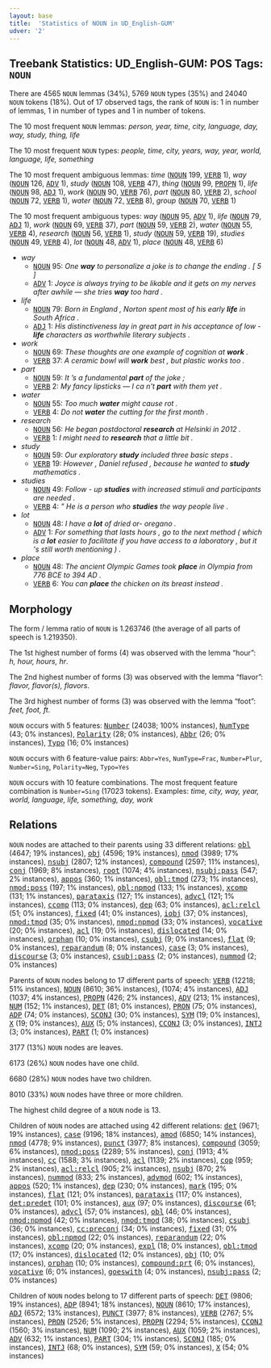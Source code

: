 ```yaml
---
layout: base
title:  'Statistics of NOUN in UD_English-GUM'
udver: '2'
---
```


## Treebank Statistics: UD_English-GUM: POS Tags: `NOUN`

There are 4565 `NOUN` lemmas (34%), 5769 `NOUN` types (35%) and 24040 `NOUN` tokens (18%).
Out of 17 observed tags, the rank of `NOUN` is: 1 in number of lemmas, 1 in number of types and 1 in number of tokens.

The 10 most frequent `NOUN` lemmas: <em>person, year, time, city, language, day, way, study, thing, life</em>

The 10 most frequent `NOUN` types:  <em>people, time, city, years, way, year, world, language, life, something</em>

The 10 most frequent ambiguous lemmas: <em>time</em> (<tt><a href="en_gum-pos-NOUN.html">NOUN</a></tt> 199, <tt><a href="en_gum-pos-VERB.html">VERB</a></tt> 1), <em>way</em> (<tt><a href="en_gum-pos-NOUN.html">NOUN</a></tt> 126, <tt><a href="en_gum-pos-ADV.html">ADV</a></tt> 1), <em>study</em> (<tt><a href="en_gum-pos-NOUN.html">NOUN</a></tt> 108, <tt><a href="en_gum-pos-VERB.html">VERB</a></tt> 47), <em>thing</em> (<tt><a href="en_gum-pos-NOUN.html">NOUN</a></tt> 99, <tt><a href="en_gum-pos-PROPN.html">PROPN</a></tt> 1), <em>life</em> (<tt><a href="en_gum-pos-NOUN.html">NOUN</a></tt> 98, <tt><a href="en_gum-pos-ADJ.html">ADJ</a></tt> 1), <em>work</em> (<tt><a href="en_gum-pos-NOUN.html">NOUN</a></tt> 90, <tt><a href="en_gum-pos-VERB.html">VERB</a></tt> 76), <em>part</em> (<tt><a href="en_gum-pos-NOUN.html">NOUN</a></tt> 80, <tt><a href="en_gum-pos-VERB.html">VERB</a></tt> 2), <em>school</em> (<tt><a href="en_gum-pos-NOUN.html">NOUN</a></tt> 72, <tt><a href="en_gum-pos-VERB.html">VERB</a></tt> 1), <em>water</em> (<tt><a href="en_gum-pos-NOUN.html">NOUN</a></tt> 72, <tt><a href="en_gum-pos-VERB.html">VERB</a></tt> 8), <em>group</em> (<tt><a href="en_gum-pos-NOUN.html">NOUN</a></tt> 70, <tt><a href="en_gum-pos-VERB.html">VERB</a></tt> 1)

The 10 most frequent ambiguous types:  <em>way</em> (<tt><a href="en_gum-pos-NOUN.html">NOUN</a></tt> 95, <tt><a href="en_gum-pos-ADV.html">ADV</a></tt> 1), <em>life</em> (<tt><a href="en_gum-pos-NOUN.html">NOUN</a></tt> 79, <tt><a href="en_gum-pos-ADJ.html">ADJ</a></tt> 1), <em>work</em> (<tt><a href="en_gum-pos-NOUN.html">NOUN</a></tt> 69, <tt><a href="en_gum-pos-VERB.html">VERB</a></tt> 37), <em>part</em> (<tt><a href="en_gum-pos-NOUN.html">NOUN</a></tt> 59, <tt><a href="en_gum-pos-VERB.html">VERB</a></tt> 2), <em>water</em> (<tt><a href="en_gum-pos-NOUN.html">NOUN</a></tt> 55, <tt><a href="en_gum-pos-VERB.html">VERB</a></tt> 4), <em>research</em> (<tt><a href="en_gum-pos-NOUN.html">NOUN</a></tt> 56, <tt><a href="en_gum-pos-VERB.html">VERB</a></tt> 1), <em>study</em> (<tt><a href="en_gum-pos-NOUN.html">NOUN</a></tt> 59, <tt><a href="en_gum-pos-VERB.html">VERB</a></tt> 19), <em>studies</em> (<tt><a href="en_gum-pos-NOUN.html">NOUN</a></tt> 49, <tt><a href="en_gum-pos-VERB.html">VERB</a></tt> 4), <em>lot</em> (<tt><a href="en_gum-pos-NOUN.html">NOUN</a></tt> 48, <tt><a href="en_gum-pos-ADV.html">ADV</a></tt> 1), <em>place</em> (<tt><a href="en_gum-pos-NOUN.html">NOUN</a></tt> 48, <tt><a href="en_gum-pos-VERB.html">VERB</a></tt> 6)


* <em>way</em>
  * <tt><a href="en_gum-pos-NOUN.html">NOUN</a></tt> 95: <em>One <b>way</b> to personalize a joke is to change the ending . [ 5 ]</em>
  * <tt><a href="en_gum-pos-ADV.html">ADV</a></tt> 1: <em>Joyce is always trying to be likable and it gets on my nerves after awhile — she tries <b>way</b> too hard .</em>
* <em>life</em>
  * <tt><a href="en_gum-pos-NOUN.html">NOUN</a></tt> 79: <em>Born in England , Norton spent most of his early <b>life</b> in South Africa .</em>
  * <tt><a href="en_gum-pos-ADJ.html">ADJ</a></tt> 1: <em>His distinctiveness lay in great part in his acceptance of low - <b>life</b> characters as worthwhile literary subjects .</em>
* <em>work</em>
  * <tt><a href="en_gum-pos-NOUN.html">NOUN</a></tt> 69: <em>These thoughts are one example of cognition at <b>work</b> .</em>
  * <tt><a href="en_gum-pos-VERB.html">VERB</a></tt> 37: <em>A ceramic bowl will <b>work</b> best , but plastic works too .</em>
* <em>part</em>
  * <tt><a href="en_gum-pos-NOUN.html">NOUN</a></tt> 59: <em>It ’s a fundamental <b>part</b> of the joke ;</em>
  * <tt><a href="en_gum-pos-VERB.html">VERB</a></tt> 2: <em>My fancy lipsticks — I ca n't <b>part</b> with them yet .</em>
* <em>water</em>
  * <tt><a href="en_gum-pos-NOUN.html">NOUN</a></tt> 55: <em>Too much <b>water</b> might cause rot .</em>
  * <tt><a href="en_gum-pos-VERB.html">VERB</a></tt> 4: <em>Do not <b>water</b> the cutting for the first month .</em>
* <em>research</em>
  * <tt><a href="en_gum-pos-NOUN.html">NOUN</a></tt> 56: <em>He began postdoctoral <b>research</b> at Helsinki in 2012 .</em>
  * <tt><a href="en_gum-pos-VERB.html">VERB</a></tt> 1: <em>I might need to <b>research</b> that a little bit .</em>
* <em>study</em>
  * <tt><a href="en_gum-pos-NOUN.html">NOUN</a></tt> 59: <em>Our exploratory <b>study</b> included three basic steps .</em>
  * <tt><a href="en_gum-pos-VERB.html">VERB</a></tt> 19: <em>However , Daniel refused , because he wanted to <b>study</b> mathematics .</em>
* <em>studies</em>
  * <tt><a href="en_gum-pos-NOUN.html">NOUN</a></tt> 49: <em>Follow - up <b>studies</b> with increased stimuli and participants are needed .</em>
  * <tt><a href="en_gum-pos-VERB.html">VERB</a></tt> 4: <em>" He is a person who <b>studies</b> the way people live .</em>
* <em>lot</em>
  * <tt><a href="en_gum-pos-NOUN.html">NOUN</a></tt> 48: <em>I have a <b>lot</b> of dried or- oregano .</em>
  * <tt><a href="en_gum-pos-ADV.html">ADV</a></tt> 1: <em>For something that lasts hours , go to the next method ( which is a <b>lot</b> easier to facilitate if you have access to a laboratory , but it 's still worth mentioning ) .</em>
* <em>place</em>
  * <tt><a href="en_gum-pos-NOUN.html">NOUN</a></tt> 48: <em>The ancient Olympic Games took <b>place</b> in Olympia from 776 BCE to 394 AD .</em>
  * <tt><a href="en_gum-pos-VERB.html">VERB</a></tt> 6: <em>You can <b>place</b> the chicken on its breast instead .</em>

## Morphology

The form / lemma ratio of `NOUN` is 1.263746 (the average of all parts of speech is 1.219350).

The 1st highest number of forms (4) was observed with the lemma “hour”: <em>h, hour, hours, hr</em>.

The 2nd highest number of forms (3) was observed with the lemma “flavor”: <em>flavor, flavor(s), flavors</em>.

The 3rd highest number of forms (3) was observed with the lemma “foot”: <em>feet, foot, ft</em>.

`NOUN` occurs with 5 features: <tt><a href="en_gum-feat-Number.html">Number</a></tt> (24038; 100% instances), <tt><a href="en_gum-feat-NumType.html">NumType</a></tt> (43; 0% instances), <tt><a href="en_gum-feat-Polarity.html">Polarity</a></tt> (28; 0% instances), <tt><a href="en_gum-feat-Abbr.html">Abbr</a></tt> (26; 0% instances), <tt><a href="en_gum-feat-Typo.html">Typo</a></tt> (16; 0% instances)

`NOUN` occurs with 6 feature-value pairs: `Abbr=Yes`, `NumType=Frac`, `Number=Plur`, `Number=Sing`, `Polarity=Neg`, `Typo=Yes`

`NOUN` occurs with 10 feature combinations.
The most frequent feature combination is `Number=Sing` (17023 tokens).
Examples: <em>time, city, way, year, world, language, life, something, day, work</em>


## Relations

`NOUN` nodes are attached to their parents using 33 different relations: <tt><a href="en_gum-dep-obl.html">obl</a></tt> (4647; 19% instances), <tt><a href="en_gum-dep-obj.html">obj</a></tt> (4596; 19% instances), <tt><a href="en_gum-dep-nmod.html">nmod</a></tt> (3989; 17% instances), <tt><a href="en_gum-dep-nsubj.html">nsubj</a></tt> (2807; 12% instances), <tt><a href="en_gum-dep-compound.html">compound</a></tt> (2597; 11% instances), <tt><a href="en_gum-dep-conj.html">conj</a></tt> (1969; 8% instances), <tt><a href="en_gum-dep-root.html">root</a></tt> (1074; 4% instances), <tt><a href="en_gum-dep-nsubj-pass.html">nsubj:pass</a></tt> (547; 2% instances), <tt><a href="en_gum-dep-appos.html">appos</a></tt> (360; 1% instances), <tt><a href="en_gum-dep-obl-tmod.html">obl:tmod</a></tt> (273; 1% instances), <tt><a href="en_gum-dep-nmod-poss.html">nmod:poss</a></tt> (197; 1% instances), <tt><a href="en_gum-dep-obl-npmod.html">obl:npmod</a></tt> (133; 1% instances), <tt><a href="en_gum-dep-xcomp.html">xcomp</a></tt> (131; 1% instances), <tt><a href="en_gum-dep-parataxis.html">parataxis</a></tt> (127; 1% instances), <tt><a href="en_gum-dep-advcl.html">advcl</a></tt> (121; 1% instances), <tt><a href="en_gum-dep-ccomp.html">ccomp</a></tt> (113; 0% instances), <tt><a href="en_gum-dep-dep.html">dep</a></tt> (63; 0% instances), <tt><a href="en_gum-dep-acl-relcl.html">acl:relcl</a></tt> (51; 0% instances), <tt><a href="en_gum-dep-fixed.html">fixed</a></tt> (41; 0% instances), <tt><a href="en_gum-dep-iobj.html">iobj</a></tt> (37; 0% instances), <tt><a href="en_gum-dep-nmod-tmod.html">nmod:tmod</a></tt> (35; 0% instances), <tt><a href="en_gum-dep-nmod-npmod.html">nmod:npmod</a></tt> (33; 0% instances), <tt><a href="en_gum-dep-vocative.html">vocative</a></tt> (20; 0% instances), <tt><a href="en_gum-dep-acl.html">acl</a></tt> (19; 0% instances), <tt><a href="en_gum-dep-dislocated.html">dislocated</a></tt> (14; 0% instances), <tt><a href="en_gum-dep-orphan.html">orphan</a></tt> (10; 0% instances), <tt><a href="en_gum-dep-csubj.html">csubj</a></tt> (9; 0% instances), <tt><a href="en_gum-dep-flat.html">flat</a></tt> (9; 0% instances), <tt><a href="en_gum-dep-reparandum.html">reparandum</a></tt> (8; 0% instances), <tt><a href="en_gum-dep-case.html">case</a></tt> (3; 0% instances), <tt><a href="en_gum-dep-discourse.html">discourse</a></tt> (3; 0% instances), <tt><a href="en_gum-dep-csubj-pass.html">csubj:pass</a></tt> (2; 0% instances), <tt><a href="en_gum-dep-nummod.html">nummod</a></tt> (2; 0% instances)

Parents of `NOUN` nodes belong to 17 different parts of speech: <tt><a href="en_gum-pos-VERB.html">VERB</a></tt> (12218; 51% instances), <tt><a href="en_gum-pos-NOUN.html">NOUN</a></tt> (8610; 36% instances),  (1074; 4% instances), <tt><a href="en_gum-pos-ADJ.html">ADJ</a></tt> (1037; 4% instances), <tt><a href="en_gum-pos-PROPN.html">PROPN</a></tt> (426; 2% instances), <tt><a href="en_gum-pos-ADV.html">ADV</a></tt> (213; 1% instances), <tt><a href="en_gum-pos-NUM.html">NUM</a></tt> (152; 1% instances), <tt><a href="en_gum-pos-DET.html">DET</a></tt> (81; 0% instances), <tt><a href="en_gum-pos-PRON.html">PRON</a></tt> (75; 0% instances), <tt><a href="en_gum-pos-ADP.html">ADP</a></tt> (74; 0% instances), <tt><a href="en_gum-pos-SCONJ.html">SCONJ</a></tt> (30; 0% instances), <tt><a href="en_gum-pos-SYM.html">SYM</a></tt> (19; 0% instances), <tt><a href="en_gum-pos-X.html">X</a></tt> (19; 0% instances), <tt><a href="en_gum-pos-AUX.html">AUX</a></tt> (5; 0% instances), <tt><a href="en_gum-pos-CCONJ.html">CCONJ</a></tt> (3; 0% instances), <tt><a href="en_gum-pos-INTJ.html">INTJ</a></tt> (3; 0% instances), <tt><a href="en_gum-pos-PART.html">PART</a></tt> (1; 0% instances)

3177 (13%) `NOUN` nodes are leaves.

6173 (26%) `NOUN` nodes have one child.

6680 (28%) `NOUN` nodes have two children.

8010 (33%) `NOUN` nodes have three or more children.

The highest child degree of a `NOUN` node is 13.

Children of `NOUN` nodes are attached using 42 different relations: <tt><a href="en_gum-dep-det.html">det</a></tt> (9671; 19% instances), <tt><a href="en_gum-dep-case.html">case</a></tt> (9196; 18% instances), <tt><a href="en_gum-dep-amod.html">amod</a></tt> (6850; 14% instances), <tt><a href="en_gum-dep-nmod.html">nmod</a></tt> (4778; 9% instances), <tt><a href="en_gum-dep-punct.html">punct</a></tt> (3977; 8% instances), <tt><a href="en_gum-dep-compound.html">compound</a></tt> (3059; 6% instances), <tt><a href="en_gum-dep-nmod-poss.html">nmod:poss</a></tt> (2289; 5% instances), <tt><a href="en_gum-dep-conj.html">conj</a></tt> (1913; 4% instances), <tt><a href="en_gum-dep-cc.html">cc</a></tt> (1588; 3% instances), <tt><a href="en_gum-dep-acl.html">acl</a></tt> (1139; 2% instances), <tt><a href="en_gum-dep-cop.html">cop</a></tt> (959; 2% instances), <tt><a href="en_gum-dep-acl-relcl.html">acl:relcl</a></tt> (905; 2% instances), <tt><a href="en_gum-dep-nsubj.html">nsubj</a></tt> (870; 2% instances), <tt><a href="en_gum-dep-nummod.html">nummod</a></tt> (833; 2% instances), <tt><a href="en_gum-dep-advmod.html">advmod</a></tt> (602; 1% instances), <tt><a href="en_gum-dep-appos.html">appos</a></tt> (520; 1% instances), <tt><a href="en_gum-dep-dep.html">dep</a></tt> (230; 0% instances), <tt><a href="en_gum-dep-mark.html">mark</a></tt> (195; 0% instances), <tt><a href="en_gum-dep-flat.html">flat</a></tt> (121; 0% instances), <tt><a href="en_gum-dep-parataxis.html">parataxis</a></tt> (117; 0% instances), <tt><a href="en_gum-dep-det-predet.html">det:predet</a></tt> (101; 0% instances), <tt><a href="en_gum-dep-aux.html">aux</a></tt> (97; 0% instances), <tt><a href="en_gum-dep-discourse.html">discourse</a></tt> (61; 0% instances), <tt><a href="en_gum-dep-advcl.html">advcl</a></tt> (57; 0% instances), <tt><a href="en_gum-dep-obl.html">obl</a></tt> (46; 0% instances), <tt><a href="en_gum-dep-nmod-npmod.html">nmod:npmod</a></tt> (42; 0% instances), <tt><a href="en_gum-dep-nmod-tmod.html">nmod:tmod</a></tt> (38; 0% instances), <tt><a href="en_gum-dep-csubj.html">csubj</a></tt> (36; 0% instances), <tt><a href="en_gum-dep-cc-preconj.html">cc:preconj</a></tt> (34; 0% instances), <tt><a href="en_gum-dep-fixed.html">fixed</a></tt> (31; 0% instances), <tt><a href="en_gum-dep-obl-npmod.html">obl:npmod</a></tt> (22; 0% instances), <tt><a href="en_gum-dep-reparandum.html">reparandum</a></tt> (22; 0% instances), <tt><a href="en_gum-dep-xcomp.html">xcomp</a></tt> (20; 0% instances), <tt><a href="en_gum-dep-expl.html">expl</a></tt> (18; 0% instances), <tt><a href="en_gum-dep-obl-tmod.html">obl:tmod</a></tt> (17; 0% instances), <tt><a href="en_gum-dep-dislocated.html">dislocated</a></tt> (12; 0% instances), <tt><a href="en_gum-dep-obj.html">obj</a></tt> (10; 0% instances), <tt><a href="en_gum-dep-orphan.html">orphan</a></tt> (10; 0% instances), <tt><a href="en_gum-dep-compound-prt.html">compound:prt</a></tt> (6; 0% instances), <tt><a href="en_gum-dep-vocative.html">vocative</a></tt> (6; 0% instances), <tt><a href="en_gum-dep-goeswith.html">goeswith</a></tt> (4; 0% instances), <tt><a href="en_gum-dep-nsubj-pass.html">nsubj:pass</a></tt> (2; 0% instances)

Children of `NOUN` nodes belong to 17 different parts of speech: <tt><a href="en_gum-pos-DET.html">DET</a></tt> (9806; 19% instances), <tt><a href="en_gum-pos-ADP.html">ADP</a></tt> (8941; 18% instances), <tt><a href="en_gum-pos-NOUN.html">NOUN</a></tt> (8610; 17% instances), <tt><a href="en_gum-pos-ADJ.html">ADJ</a></tt> (6572; 13% instances), <tt><a href="en_gum-pos-PUNCT.html">PUNCT</a></tt> (3977; 8% instances), <tt><a href="en_gum-pos-VERB.html">VERB</a></tt> (2767; 5% instances), <tt><a href="en_gum-pos-PRON.html">PRON</a></tt> (2526; 5% instances), <tt><a href="en_gum-pos-PROPN.html">PROPN</a></tt> (2294; 5% instances), <tt><a href="en_gum-pos-CCONJ.html">CCONJ</a></tt> (1560; 3% instances), <tt><a href="en_gum-pos-NUM.html">NUM</a></tt> (1090; 2% instances), <tt><a href="en_gum-pos-AUX.html">AUX</a></tt> (1059; 2% instances), <tt><a href="en_gum-pos-ADV.html">ADV</a></tt> (632; 1% instances), <tt><a href="en_gum-pos-PART.html">PART</a></tt> (304; 1% instances), <tt><a href="en_gum-pos-SCONJ.html">SCONJ</a></tt> (185; 0% instances), <tt><a href="en_gum-pos-INTJ.html">INTJ</a></tt> (68; 0% instances), <tt><a href="en_gum-pos-SYM.html">SYM</a></tt> (59; 0% instances), <tt><a href="en_gum-pos-X.html">X</a></tt> (54; 0% instances)

